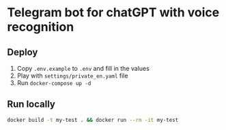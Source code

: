 <!-- ---
title: Node HTTP Module
description: A HTTP module server
tags:
  - http
  - nodejs
  - javascript
--- -->

# Telegram bot for chatGPT with voice recognition

## Deploy

1. Copy `.env.example` to `.env` and fill in the values
2. Play with `settings/private_en.yaml` file
3. Run `docker-compose up -d`

<!-- 
This example starts an [HTTP Module](https://nodejs.org/api/http.html) server.

[![Deploy on Railway](https://railway.app/button.svg)](https://railway.app/new/template/ZweBXA)

## 💁‍♀️ How to use

- Install dependencies `yarn`
- Connect to your Railway project `railway link`
- Start the development server `railway run yarn start`

## 📝 Notes

The server started simply returns a `Hello World` payload. The server code is located in `server.mjs`. -->

## Run locally

```bash
docker build -t my-test . && docker run --rm -it my-test
```
